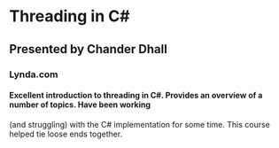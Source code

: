 # Threading in C#
## Presented by Chander Dhall 
### Lynda.com

#### Excellent introduction to threading in C#.  Provides an overview of a number of topics.  Have been working 
(and struggling) with the C# implementation for some time.  This course helped tie loose ends together.
